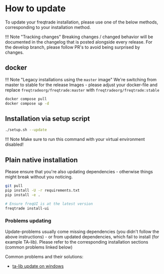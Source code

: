 # How to update

To update your freqtrade installation, please use one of the below methods, corresponding to your installation method.

!!! Note "Tracking changes"
    Breaking changes / changed behavior will be documented in the changelog that is posted alongside every release.
    For the develop branch, please follow PR's to avoid being surprised by changes.

## docker

!!! Note "Legacy installations using the `master` image"
    We're switching from master to stable for the release Images - please adjust your docker-file and replace `freqtradeorg/freqtrade:master` with `freqtradeorg/freqtrade:stable`

``` bash
docker compose pull
docker compose up -d
```

## Installation via setup script

``` bash
./setup.sh --update
```

!!! Note
    Make sure to run this command with your virtual environment disabled!

## Plain native installation

Please ensure that you're also updating dependencies - otherwise things might break without you noticing.

``` bash
git pull
pip install -U -r requirements.txt
pip install -e .

# Ensure freqUI is at the latest version
freqtrade install-ui 
```

### Problems updating

Update-problems usually come missing dependencies (you didn't follow the above instructions) - or from updated dependencies, which fail to install (for example TA-lib).
Please refer to the corresponding installation sections (common problems linked below)

Common problems and their solutions:

* [ta-lib update on windows](windows_installation.md#2-install-ta-lib)
